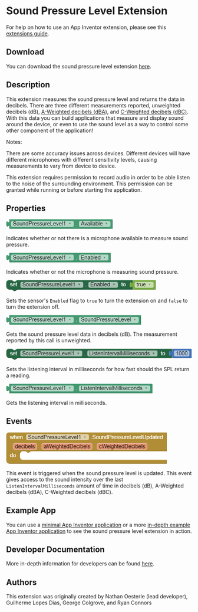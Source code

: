 # **Sound Pressure Level Extension**

For help on how to use an App Inventor extension, please see this [extensions guide](http://ai2.appinventor.mit.edu/reference/other/extensions.html).

## Download
You can download the sound pressure level extension [here](https://gldias.github.io/extensions/SoundPressureLevel/SoundPressureLevel.aix).

## Description
This extension measures the sound pressure level and returns the data in decibels.
There are three different measurements reported, unweighted decibels (dB), [A-Weighted decibels (dBA)](https://en.wikipedia.org/wiki/A-weighting), and [C-Weighted decibels (dBC)](https://en.wikipedia.org/wiki/A-weighting#C). 
With this data you can build applications that measure and display sound around the device, or even to use the sound level as a way to control some other component of the application!

Notes:

There are some accuracy issues across devices. 
Different devices will have different microphones with different sensitivity levels, causing measurements to vary from device to device.

This extension requires permission to record audio in order to be able listen to the noise of the surrounding environment. 
This permission can be granted while running or before starting the application. 

## Properties
![Is Sound Pressure Available Block](SPLBlocksImages/splAvailable.png)

Indicates whether or not there is a microphone available to measure sound pressure.

![Is Sound Pressure Enabled Block](SPLBlocksImages/splEnabled.png)

Indicates whether or not the microphone is measuring sound pressure.

![Set Sound Pressure Enabled Block](SPLBlocksImages/setSPLEnabled.png)

Sets the sensor's `Enabled` flag to `true` to turn the extension on and `false` to turn the extension off.

![Get Sound Pressure Level Block](SPLBlocksImages/splData.png)

Gets the sound pressure level data in decibels (dB). The measurement reported by this call is unweighted.

![Set Sound Pressure Listening Interval Block](SPLBlocksImages/SPLSetInterval.PNG)

Sets the listening interval in milliseconds for how fast should the SPL return a reading.

![Get Sound Pressure Listening Interval Block](SPLBlocksImages/SPLGetInterval.PNG)

Gets the listening interval in milliseconds.

## Events
![Sound Pressure Level Updated Block](SPLBlocksImages/splUpdated.PNG)

This event is triggered when the sound pressure level is updated. 
This event gives access to the sound intensity over the last `ListenIntervalMilliseconds` amount of time in decibels (dB), A-Weighted decibels (dBA), C-Weighted decibels (dBC).

## Example App

You can use a [minimal App Inventor application](https://gldias.github.io/extensions/SoundPressureLevel/SPL_minimal.aia) or a more [in-depth example App Inventor application](https://gldias.github.io/extensions/SoundPressureLevel/SPL.aia) to see the sound pressure level extension in action.

## Developer Documentation

More in-depth information for developers can be found [here](https://gldias.github.io/extensions/SoundPressureLevel/SoundPressureLevel_Devel).

## Authors
This extension was originally created by Nathan Oesterle (lead developer), Guilherme Lopes Dias, George Colgrove, and Ryan Connors
